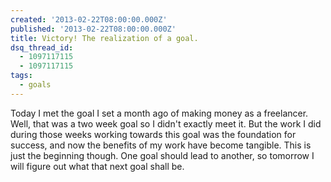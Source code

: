 ```yaml
---
created: '2013-02-22T08:00:00.000Z'
published: '2013-02-22T08:00:00.000Z'
title: Victory! The realization of a goal.
dsq_thread_id:
  - 1097117115
  - 1097117115
tags:
  - goals
---
```


Today I met the goal I set a month ago of making money as a freelancer. Well, that was a two week goal so I didn't exactly meet it. But the work I did during those weeks working towards this goal was the foundation for success, and now the benefits of my work have become tangible. This is just the beginning though. One goal should lead to another, so tomorrow I will figure out what that next goal shall be.